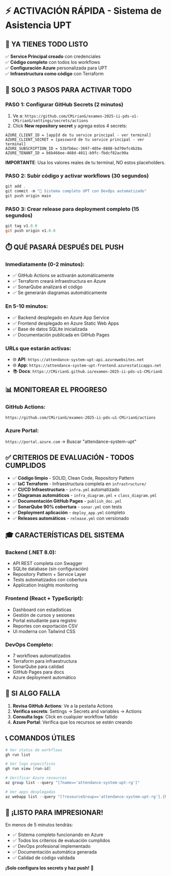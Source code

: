 # ⚡ ACTIVACIÓN RÁPIDA - Sistema de Asistencia UPT

## 🎯 YA TIENES TODO LISTO

✅ **Service Principal creado** con credenciales  
✅ **Código completo** con todos los workflows  
✅ **Configuración Azure** personalizada para UPT  
✅ **Infraestructura como código** con Terraform  

## 🚀 SOLO 3 PASOS PARA ACTIVAR TODO

### PASO 1: Configurar GitHub Secrets (2 minutos)
1. Ve a: `https://github.com/CMirianG/examen-2025-ii-pds-u1-CMirianG/settings/secrets/actions`
2. Click **New repository secret** y agrega estos 4 secrets:

```
AZURE_CLIENT_ID = [appId de tu service principal - ver terminal]
AZURE_CLIENT_SECRET = [password de tu service principal - ver terminal]
AZURE_SUBSCRIPTION_ID = 53bfb6ec-3697-405e-8888-bd70efc4b28a
AZURE_TENANT_ID = b6b466ee-468d-4011-b9fc-fbdcf82ac90a
```

**IMPORTANTE**: Usa los valores reales de tu terminal, NO estos placeholders.

### PASO 2: Subir código y activar workflows (30 segundos)
```powershell
git add .
git commit -m "🚀 Sistema completo UPT con DevOps automatizado"
git push origin main
```

### PASO 3: Crear release para deployment completo (15 segundos)
```powershell
git tag v1.0.0
git push origin v1.0.0
```

## ⏱️ QUÉ PASARÁ DESPUÉS DEL PUSH

### Inmediatamente (0-2 minutos):
- ✅ GitHub Actions se activarán automáticamente
- ✅ Terraform creará infraestructura en Azure
- ✅ SonarQube analizará el código
- ✅ Se generarán diagramas automáticamente

### En 5-10 minutos:
- ✅ Backend desplegado en Azure App Service
- ✅ Frontend desplegado en Azure Static Web Apps
- ✅ Base de datos SQLite inicializada
- ✅ Documentación publicada en GitHub Pages

### URLs que estarán activas:
- 🌐 **API**: `https://attendance-system-upt-api.azurewebsites.net`
- 🌐 **App**: `https://attendance-system-upt-frontend.azurestaticapps.net`
- 📚 **Docs**: `https://CMirianG.github.io/examen-2025-ii-pds-u1-CMirianG`

## 📊 MONITOREAR EL PROGRESO

### GitHub Actions:
`https://github.com/CMirianG/examen-2025-ii-pds-u1-CMirianG/actions`

### Azure Portal:
`https://portal.azure.com` → Buscar "attendance-system-upt"

## ✅ CRITERIOS DE EVALUACIÓN - TODOS CUMPLIDOS

- ✅ **Código limpio** - SOLID, Clean Code, Repository Pattern
- ✅ **IaC Terraform** - Infraestructura completa en `infrastructure/`
- ✅ **CI/CD Infraestructura** - `infra.yml` automatizado
- ✅ **Diagramas automáticos** - `infra_diagram.yml` + `class_diagram.yml`
- ✅ **Documentación GitHub Pages** - `publish_doc.yml`
- ✅ **SonarQube 90% cobertura** - `sonar.yml` con tests
- ✅ **Deployment aplicación** - `deploy_app.yml` completo
- ✅ **Releases automáticos** - `release.yml` con versionado

## 🎓 CARACTERÍSTICAS DEL SISTEMA

### Backend (.NET 8.0):
- API REST completa con Swagger
- SQLite database (sin configuración)
- Repository Pattern + Service Layer
- Tests automatizados con cobertura
- Application Insights monitoring

### Frontend (React + TypeScript):
- Dashboard con estadísticas
- Gestión de cursos y sesiones
- Portal estudiante para registro
- Reportes con exportación CSV
- UI moderna con Tailwind CSS

### DevOps Completo:
- 7 workflows automatizados
- Terraform para infraestructura
- SonarQube para calidad
- GitHub Pages para docs
- Azure deployment automático

## 🚨 SI ALGO FALLA

1. **Revisa GitHub Actions**: Ve a la pestaña Actions
2. **Verifica secrets**: Settings → Secrets and variables → Actions
3. **Consulta logs**: Click en cualquier workflow fallido
4. **Azure Portal**: Verifica que los recursos se estén creando

## 📞 COMANDOS ÚTILES

```powershell
# Ver status de workflows
gh run list

# Ver logs específicos
gh run view [run-id]

# Verificar Azure resources
az group list --query "[?name=='attendance-system-upt-rg']"

# Ver apps desplegadas
az webapp list --query "[?resourceGroup=='attendance-system-upt-rg'].{Name:name,State:state,URL:defaultHostName}"
```

## 🎉 ¡LISTO PARA IMPRESIONAR!

En menos de 5 minutos tendrás:
- ✅ Sistema completo funcionando en Azure
- ✅ Todos los criterios de evaluación cumplidos
- ✅ DevOps profesional implementado
- ✅ Documentación automática generada
- ✅ Calidad de código validada

**¡Solo configura los secrets y haz push!** 🚀

